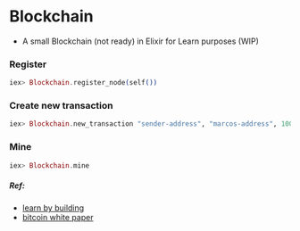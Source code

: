 # Blockchain

 - A small Blockchain (not ready) in Elixir for Learn purposes (WIP)

### Register
```Elixir
iex> Blockchain.register_node(self())
```

### Create new transaction
```Elixir
iex> Blockchain.new_transaction "sender-address", "marcos-address", 100
```

### Mine
```Elixir
iex> Blockchain.mine
```


##### Ref:

- [learn by building](https://hackernoon.com/learn-blockchains-by-building-one-117428612f46)
- [bitcoin white paper](https://bitcoin.org/bitcoin.pdf)